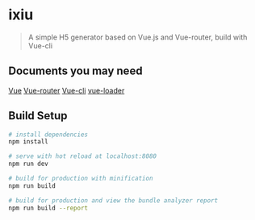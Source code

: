 # ixiu

> A simple H5 generator based on Vue.js and Vue-router, build with Vue-cli

## Documents you may need

[Vue](https://cn.vuejs.org/v2/guide/)
[Vue-router](http://router.vuejs.org/zh-cn/essentials/getting-started.html)
[Vue-cli](http://vuejs-templates.github.io/webpack/index.html)
[vue-loader](http://vuejs.github.io/vue-loader)

## Build Setup

``` bash
# install dependencies
npm install

# serve with hot reload at localhost:8080
npm run dev

# build for production with minification
npm run build

# build for production and view the bundle analyzer report
npm run build --report
```

